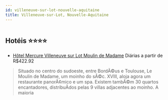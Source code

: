 ```yaml
---
id: villeneuve-sur-lot-nouvelle-aquitaine
title: Villeneuve-sur-Lot, Nouvelle-Aquitaine
---
```


<center><img src="http://image1.urlforimages.com/Images/1476140/$Original/1006347760_384X288.JPG" alt="" /></center>


## Hotéis ⭐️⭐️⭐️⭐️

-    [Hôtel Mercure Villeneuve sur Lot Moulin de Madame](https://www.hurb.com/aud/https://www.hurb.com/hoteis/villeneuve-sur-lot/hotel-mercure-villeneuve-sur-lot-moulin-de-madame-JNP-JP990909?cmp=18055) Diárias a partir de R$422.92
   > Situado no centro do sudoeste, entre BordÃ©us e Toulouse, Le Moulin de Madame, um moinho do sÃ©c. XVIII, aloja agora um restaurante panorÃ¢mico e um spa. Existem tambÃ©m 30 quartos encantadores, distribuÃ­dos pelas 9 villas adjacentes ao moinho. A maioria
